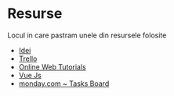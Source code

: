 <h1> Resurse </h1>

<p>Locul in care pastram unele din resursele folosite</p>

<ul>
<li><a href="https://docs.google.com/document/d/17_7Mt8c_CUNzdj5nHAEqT0qJe3T6b3WRc4uwTJuVa6k/edit?fbclid=IwAR2SGDOJNM1tORwMHAYrk93fXu_MezlhVFZKriLzxTusuzgJxr9JpP6KrT0">Idei</a></li>
<li><a href="https://trello.com/b/gf5VVxdL/front-ip-proiect">Trello</a></li>
<li><a href="https://www.w3schools.com">Online Web Tutorials</a></li>
<li><a href="https://vuejs.org/v2/guide/">Vue Js</a></li>
<li><a href="https://ip-front.monday.com">monday.com ~ Tasks Board</a></li>
<ul>
